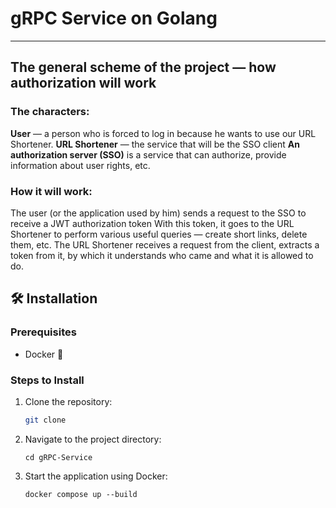 # gRPC Service on Golang #
---

## The general scheme of the project — how authorization will work

### The characters:

**User** — a person who is forced to log in because he wants to use our URL Shortener.
**URL Shortener** — the service that will be the SSO client
**An authorization server (SSO)** is a service that can authorize, provide information about user rights, etc.

### How it will work:

The user (or the application used by him) sends a request to the SSO to receive a JWT authorization token
With this token, it goes to the URL Shortener to perform various useful queries — create short links, delete them, etc.
The URL Shortener receives a request from the client, extracts a token from it, by which it understands who came and what it is allowed to do.

## 🛠️ Installation

### Prerequisites
- Docker 🐳

### Steps to Install
1. Clone the repository:
   ```bash
   git clone 
   ```
2. Navigate to the project directory:
   ```
   cd gRPC-Service
   ```
3. Start the application using Docker:
   ```
   docker compose up --build
   ```
